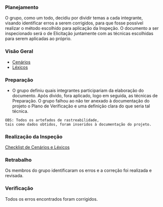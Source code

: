 ### Planejamento
O grupo, como um todo, decidiu por dividir temas a cada integrante, visando identificar erros a serem corrigidos, para que fosse possível realizar o método escolhido para aplicação da Inspeção. O documento a ser inspecionado será o de Elicitação juntamente com as técnicas escolhidas para serem aplicadas ao próprio.

### Visão Geral
* [Cenários](Cen%C3%A1rios)
* [Léxicos](L%C3%A9xico)

### Preparação

* O grupo definiu quais integrantes participariam da elaboração do documento. Após divido, fora aplicado, logo em seguida, as técnicas de Preparação. O grupo falhou ao não ter anexado à documentação do projeto o Plano de Verificação e uma definição clara do que seria tal técnica.

```
OBS: Todos os artefados de rastreabilidade, 
tais como dados obtidos, foram inseridos à documentação do projeto.
```

### Realização da Inspeção

[Checklist de Cenários e Léxicos](Checklist-Cen%C3%A1rios-e-L%C3%A9xicos)

### Retrabalho
Os membros do grupo identificaram os erros e a correção foi realizada e revisada.

### Verificação
Todos os erros encontrados foram corrigidos.


